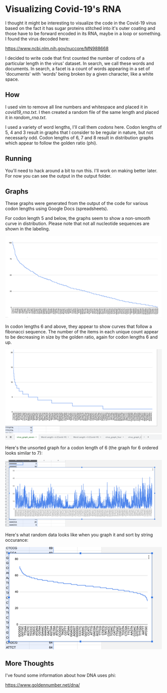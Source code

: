 # Visualizing Covid-19's RNA 
I thought it might be interesting to visualize the code in the Covid-19 virus based on the fact it has sugar proteins stitched into it's outer coating and those have to be forward encoded in its RNA, maybe in a loop or something. I found the virus decoded here:

https://www.ncbi.nlm.nih.gov/nuccore/MN988668

I decided to write code that first counted the number of codons of a particular length in the virus' dataset. In search, we call these words and documents. In search, a facet is a count of words appearing in a set of 'documents' with 'words' being broken by a given character, like a white space.

## How
I used vim to remove all line numbers and whitespace and placed it in *covid19_rna.txt*. I then created a random file of the same length and placed it in *random_rna.txt*.

I used a variety of word lengths, I'll call them *codons* here. Codon lengths of 5, 4 and 3 result in graphs that I consider to be regular in nature, but not necessarly odd. Codon lengths of 6, 7 and 8 result in distribution graphs which appear to follow the golden ratio (phi).

## Running
You'll need to hack around a bit to run this. I'll work on making better later. For now you can see the output in the output folder.

## Graphs
These graphs were generated from the output of the code for various codon lengths using Google Docs (spreadsheets).

For codon length 5 and below, the graphs seem to show a non-smooth curve in distribution.  Please note that not all nucleotide sequences are shown in the labeling.

![word length is 5](https://github.com/kordless/covid19_viz/blob/master/pics/virus_graph_five.png?raw=true)

In codon lengths 6 and above, they appear to show curves that follow a fibonacci sequence. The number of the items in each unique count appear to be decreasing in size by the golden ratio, again for codon lengths 6 and up.

![word length is 7](https://github.com/kordless/covid19_viz/blob/master/pics/virus_graph_seven.png?raw=true)

Here's the unsorted graph for a codon length of 6 (the graph for 6 ordered looks similar to 7):

![word length is 6](https://github.com/kordless/covid19_viz/blob/master/pics/unsorted_virus_graph_six.png?raw=true)

Here's what random data looks like when you graph it and sort by string occurance:

![random data - word length is 6](https://github.com/kordless/covid19_viz/blob/master/pics/random_graph.png?raw=true)

## More Thoughts
I've found some information about how DNA uses phi:

https://www.goldennumber.net/dna/
